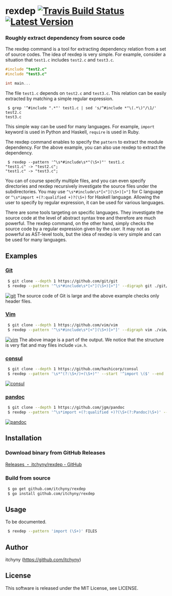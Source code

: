 # rexdep [![Travis Build Status](https://travis-ci.org/itchyny/rexdep.svg?branch=master)](https://travis-ci.org/itchyny/rexdep) [![Latest Version](https://img.shields.io/github/release/itchyny/rexdep.svg)](https://github.com/itchyny/rexdep/releases)
### Roughly extract dependency from source code
The rexdep command is a tool for extracting dependency relation from a set of source codes.
The idea of rexdep is very simple.
For example, consider a situation that `test1.c` includes `test2.c` and `test3.c`.
```c
#include "test2.c"
#include "test3.c"

int main...
```
The file `test1.c` depends on `test2.c` and `test3.c`.
This relation can be easily extracted by matching a simple regular expression.
```
 $ grep '^#include ".*"' test1.c | sed 's/^#include *"\(.*\)"/\1/'
test2.c
test3.c
```
This simple way can be used for many languages.
For example, `import` keyword is used in Python and Haskell, `require` is used in Ruby.

The rexdep command enables to specify the `pattern` to extract the module dependency.
For the above example, you can also use rexdep to extract the dependency.
```
 $ rexdep --pattern '^\s*#include\s*"(\S+)"' test1.c
"test1.c" -> "test2.c";
"test1.c" -> "test3.c";
```
You can of course specify multiple files, and you can even specify directories and rexdep recursively investigate the source files under the subdirectories.
You may use `^\s*#include\s*[<"](\S+)[>"]` for C language or `^\s*import +(?:qualified +)?(\S+)` for Haskell language.
Allowing the user to specify by regular expression, it can be used for various languages.

There are some tools targeting on specific languages.
They investigate the source code at the level of abstract syntax tree and therefore are much powerful.
The rexdep command, on the other hand, simply checks the source code by a regular expression given by the user.
It may not as powerful as AST-level tools, but the idea of rexdep is very simple and can be used for many languages.

## Examples
### [Git](https://github.com/git/git)
```sh
 $ git clone --depth 1 https://github.com/git/git
 $ rexdep --pattern '^\s*#include\s*[<"](\S+)[>"]' --digraph git ./git/*.h | dot -Tpng -o git.png
```
[![git](https://raw.githubusercontent.com/wiki/itchyny/rexdep/image/git-1.png)](https://raw.githubusercontent.com/wiki/itchyny/rexdep/image/git.png)
The source code of Git is large and the above example checks only header files.

### [Vim](https://github.com/vim/vim)
```sh
 $ git clone --depth 1 https://github.com/vim/vim
 $ rexdep --pattern '^\s*#include\s*[<"](\S+)[>"]' --digraph vim ./vim/src/*.{c,h} | dot -Tpng -o vim.png
```
[![vim](https://raw.githubusercontent.com/wiki/itchyny/rexdep/image/vim-1.png)](https://raw.githubusercontent.com/wiki/itchyny/rexdep/image/vim.png)
The above image is a part of the output. We notice that the structure is very flat and may files include `vim.h`.

### [consul](https://github.com/hashicorp/consul)
```sh
 $ git clone --depth 1 https://github.com/hashicorp/consul
 $ rexdep --pattern '\s*"(?:\S+/)+(\S+)"' --start '^import \($' --end '^\)$' --digraph go --trimext $(find ./consul/ -name '*.go' | grep -v '_test') | dot -Tpng -o consul.png
```
[![consul](https://raw.githubusercontent.com/wiki/itchyny/rexdep/image/consul-1.png)](https://raw.githubusercontent.com/wiki/itchyny/rexdep/image/consul.png)

### [pandoc](https://github.com/jgm/pandoc)
```sh
 $ git clone --depth 1 https://github.com/jgm/pandoc
 $ rexdep --pattern '^\s*import +(?:qualified +)?(\S+(?:Pandoc)\S+)' --module '^module +(\S+(?:Pandoc)\S+)' --digraph pandoc --recursive ./pandoc/src/ | dot -Tpng -o pandoc.png
```
[![pandoc](https://raw.githubusercontent.com/wiki/itchyny/rexdep/image/pandoc-1.png)](https://raw.githubusercontent.com/wiki/itchyny/rexdep/image/pandoc.png)

## Installation
### Download binary from GitHub Releases
[Releases ・ itchyny/rexdep - GitHub](https://github.com/itchyny/rexdep/releases)

### Build from source
```bash
 $ go get github.com/itchyny/rexdep
 $ go install github.com/itchyny/rexdep
```

## Usage
To be documented.

```sh
 $ rexdep --pattern 'import (\S+)' FILES
```

## Author
itchyny (https://github.com/itchyny)

## License
This software is released under the MIT License, see LICENSE.
